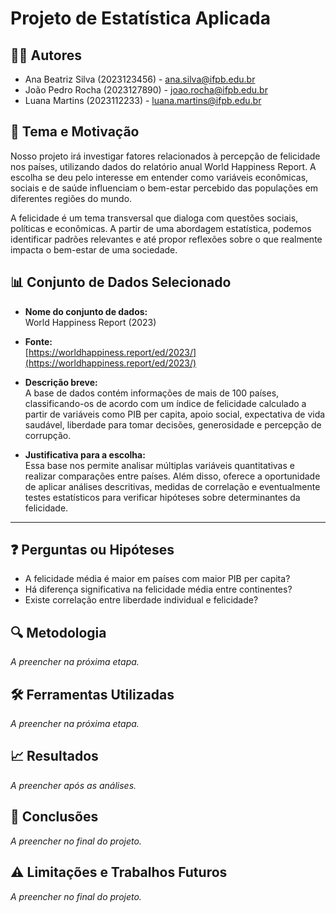 # Projeto de Estatística Aplicada

## 🧑‍💻 Autores  
- Ana Beatriz Silva (2023123456) - ana.silva@ifpb.edu.br  
- João Pedro Rocha (2023127890) - joao.rocha@ifpb.edu.br  
- Luana Martins (2023112233) - luana.martins@ifpb.edu.br  

## 🎯 Tema e Motivação  
Nosso projeto irá investigar fatores relacionados à percepção de felicidade nos países, utilizando dados do relatório anual World Happiness Report. A escolha se deu pelo interesse em entender como variáveis econômicas, sociais e de saúde influenciam o bem-estar percebido das populações em diferentes regiões do mundo.

A felicidade é um tema transversal que dialoga com questões sociais, políticas e econômicas. A partir de uma abordagem estatística, podemos identificar padrões relevantes e até propor reflexões sobre o que realmente impacta o bem-estar de uma sociedade.

## 📊 Conjunto de Dados Selecionado  
- **Nome do conjunto de dados:**  
  World Happiness Report (2023)

- **Fonte:**  
  [https://worldhappiness.report/ed/2023/](https://worldhappiness.report/ed/2023/)

- **Descrição breve:**  
  A base de dados contém informações de mais de 100 países, classificando-os de acordo com um índice de felicidade calculado a partir de variáveis como PIB per capita, apoio social, expectativa de vida saudável, liberdade para tomar decisões, generosidade e percepção de corrupção.

- **Justificativa para a escolha:**  
  Essa base nos permite analisar múltiplas variáveis quantitativas e realizar comparações entre países. Além disso, oferece a oportunidade de aplicar análises descritivas, medidas de correlação e eventualmente testes estatísticos para verificar hipóteses sobre determinantes da felicidade.

---

## ❓ Perguntas ou Hipóteses  
- A felicidade média é maior em países com maior PIB per capita?  
- Há diferença significativa na felicidade média entre continentes?  
- Existe correlação entre liberdade individual e felicidade?

## 🔍 Metodologia  
*A preencher na próxima etapa.*  

## 🛠️ Ferramentas Utilizadas  
*A preencher na próxima etapa.*  

## 📈 Resultados  
*A preencher após as análises.*  

## 📌 Conclusões  
*A preencher no final do projeto.*  

## ⚠️ Limitações e Trabalhos Futuros  
*A preencher no final do projeto.*  
